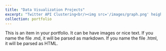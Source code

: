```yaml
---
title: "Data Visualization Projects"
excerpt: "Twitter API Clustering<br/><img src='/images/graph.png' height="300" width="500"><br/>"
collection: portfolio
---
```


This is an item in your portfolio. It can be have images or nice text. If you name the file .md, it will be parsed as markdown. If you name the file .html, it will be parsed as HTML. 
